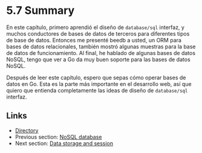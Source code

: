 # 5.7 Summary

En este capítulo, primero aprendió el diseño de `database/sql` interfaz, y muchos conductores de bases de datos de terceros para diferentes tipos de base de datos. Entonces me presenté beedb a usted, un ORM para bases de datos relacionales, también mostró algunas muestras para la base de datos de funcionamiento. Al final, he hablado de algunas bases de datos NoSQL, tengo que ver a Go da muy buen soporte para las bases de datos NoSQL.

Después de leer este capítulo, espero que sepas cómo operar bases de datos en Go. Esta es la parte más importante en el desarrollo web, así que quiero que entienda completamente las ideas de diseño de `database/sql` interfaz.

## Links

- [Directory](preface.md)
- Previous section: [NoSQL database](05.6.md)
- Next section: [Data storage and session](06.0.md)
